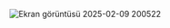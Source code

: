 ![Ekran görüntüsü 2025-02-09 200522](https://github.com/user-attachments/assets/1a295ba2-4ab6-4fc8-be9e-1dbb36f06d52)
